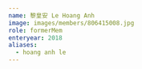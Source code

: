 ```yaml
---
name: 黎皇安 Le Hoang Anh 
image: images/members/806415008.jpg 
role: formerMem
enteryear: 2018
aliases:
  - hoang anh le
---
```

